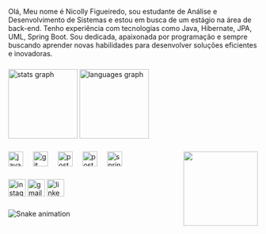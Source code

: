 <p align="left">Olá, Meu nome é Nicolly Figueiredo, sou estudante de Análise e Desenvolvimento de Sistemas e estou em busca de um estágio na área de back-end. Tenho experiência com tecnologias como Java, Hibernate, JPA, UML, Spring Boot. Sou dedicada, apaixonada por programação e sempre buscando aprender novas habilidades para desenvolver soluções eficientes e inovadoras.</p>

###

<div align="left">
  <img src="https://github-readme-stats.vercel.app/api?username=NicollyFigueiredo&hide_title=false&hide_rank=false&show_icons=true&include_all_commits=true&count_private=true&disable_animations=false&theme=swift&locale=en&hide_border=false" height="140" alt="stats graph"  />
  <img src="https://github-readme-stats.vercel.app/api/top-langs?username=NicollyFigueiredo&locale=en&hide_title=false&layout=compact&card_width=320&langs_count=5&theme=swift&hide_border=false" height="140" alt="languages graph"  />
</div>

###

<img align="right" height="150" src="https://i.imgflip.com/65efzo.gif"  />

###

<div align="left">
  <img src="https://cdn.jsdelivr.net/gh/devicons/devicon/icons/java/java-original.svg" height="30" alt="java logo"  />
  <img width="12" />
  <img src="https://cdn.jsdelivr.net/gh/devicons/devicon/icons/git/git-original.svg" height="30" alt="git logo"  />
  <img width="12" />
  <img src="https://cdn.simpleicons.org/postgresql/4169E1" height="30" alt="postgresql logo"  />
  <img width="12" />
  <img src="https://cdn.simpleicons.org/postman/FF6C37" height="30" alt="postman logo"  />
  <img width="12" />
  <img src="https://cdn.jsdelivr.net/gh/devicons/devicon/icons/spring/spring-original.svg" height="30" alt="spring logo"  />
</div>

###

<div align="left">
  <img src="https://img.shields.io/static/v1?message=Instagram&logo=instagram&label=&color=E4405F&logoColor=white&labelColor=&style=for-the-badge" height="35" alt="instagram logo"  />
  <img src="https://img.shields.io/static/v1?message=Gmail&logo=gmail&label=&color=D14836&logoColor=white&labelColor=&style=for-the-badge" height="35" alt="gmail logo"  />
  <img src="https://img.shields.io/static/v1?message=LinkedIn&logo=linkedin&label=&color=0077B5&logoColor=white&labelColor=&style=for-the-badge" height="35" alt="linkedin logo"  />
</div>

###

<img src="https://raw.githubusercontent.com/NicollyFigueiredo/NicollyFigueiredo/output/snake.svg" alt="Snake animation" />

###
